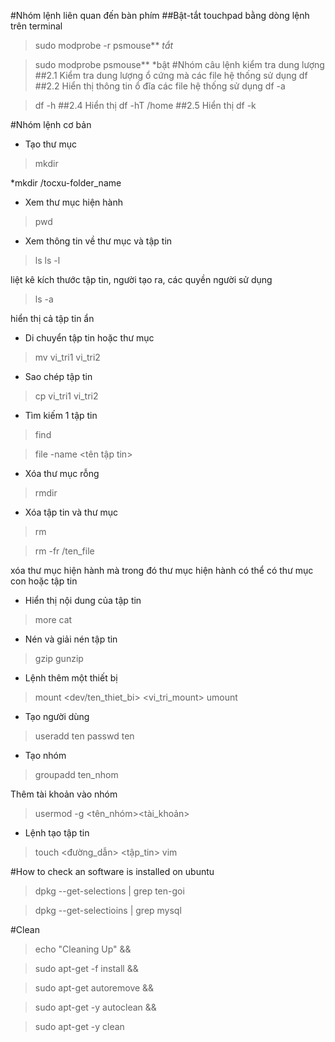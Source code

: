 #Nhóm lệnh liên quan đến bàn phím
##Bật-tắt touchpad bằng dòng lệnh trên terminal 
>sudo modprobe -r psmouse** *tắt*

>sudo modprobe psmouse** *bật
#Nhóm câu lệnh kiểm tra dung lượng
##2.1 Kiểm tra dung lượng ổ cứng mà các file hệ thống sử dụng
>df
##2.2 Hiển thị thông tin ổ đĩa các file hệ thống sử dụng
>df -a

>df -h
##2.4 Hiển thị 
>df -hT /home
##2.5 Hiển thị 
>df -k

#Nhóm lệnh cơ bản
* Tạo thư mục
>mkdir
 
*mkdir /tocxu-folder_name

* Xem thư mục hiện hành
>pwd

* Xem thông tin về thư mục và tập tin
>ls
>ls -l

liệt kê kích thước tập tin, người tạo ra, các quyền người sử dụng
>ls -a

hiển thị cả tập tin ẩn

* Di chuyển tập tin hoặc thư mục
>mv vi_tri1 vi_tri2

* Sao chép tập tin
>cp vi_tri1 vi_tri2

* Tìm kiếm 1 tập tin
>find

>file <path> -name <tên tập tin>

* Xóa thư mục rỗng
>rmdir

* Xóa tập tin và thư mục
>rm

>rm -fr /ten_file

xóa thư  mục hiện hành mà trong đó thư mục hiện hành có thể có thư mục con hoặc tập tin

* Hiển thị nội dung của tập tin
>more
>cat

* Nén và giải nén tập tin
>gzip
>gunzip

* Lệnh thêm một thiết bị
> mount <dev/ten_thiet_bi> <vi_tri_mount>
> umount

* Tạo người dùng
> useradd ten
> passwd ten

* Tạo nhóm
> groupadd ten_nhom

Thêm tài khoản vào nhóm
> usermod -g <tên_nhóm><tài_khoản>

* Lệnh tạo tập tin
> touch <đường_dẫn> <tập_tin>
> vim <path> <file>

#How to check an software is installed on ubuntu
> dpkg --get-selections | grep ten-goi

> dpkg --get-selectioins | grep mysql

#Clean

> echo "Cleaning Up" && 

> sudo apt-get -f install && 

> sudo apt-get autoremove && 

> sudo apt-get -y autoclean && 

> sudo apt-get -y clean
 


